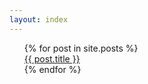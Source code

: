 ```yaml
---
layout: index
---
```


<title>{{ site.title_display }}</title>

<ul style="list-style-type:none">
  {% for post in site.posts %}
    <li>
      <a href="{{ post.url }}">{{ post.title }}</a>
    </li>
  {% endfor %}
</ul>
